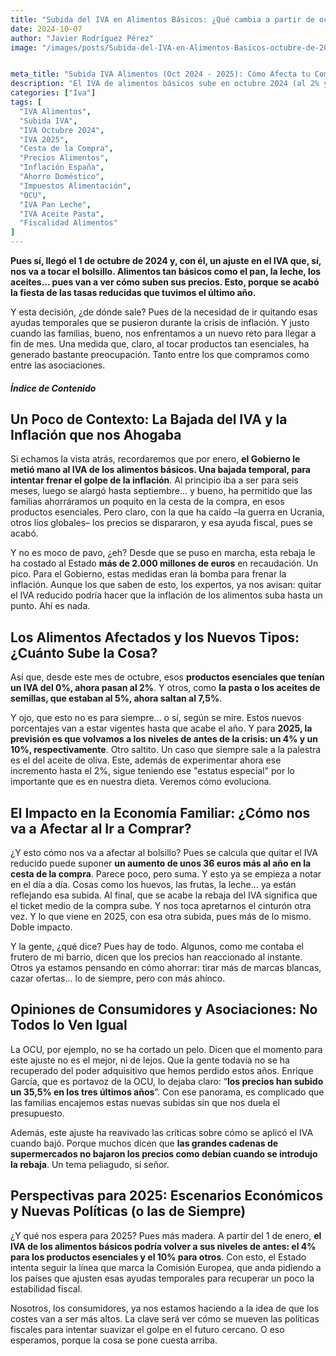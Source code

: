 ```yaml
---
title: "Subida del IVA en Alimentos Básicos: ¿Qué cambia a partir de octubre de 2024?"
date: 2024-10-07
author: "Javier Rodríguez Pérez"
image: "/images/posts/Subida-del-IVA-en-Alimentos-Basicos-octubre-de-2024.jpg"


meta_title: "Subida IVA Alimentos (Oct 2024 - 2025): Cómo Afecta tu Compra"
description: "El IVA de alimentos básicos sube en octubre 2024 (al 2% y 7,5%) y se prevé más en 2025 (4% y 10%) 🍞🥛🫒. ¿Cuánto más cara será tu cesta de la compra? 🛒"
categories: ["Iva"]
tags: [
  "IVA Alimentos",
  "Subida IVA",
  "IVA Octubre 2024",
  "IVA 2025",
  "Cesta de la Compra",
  "Precios Alimentos",
  "Inflación España",
  "Ahorro Doméstico",
  "Impuestos Alimentación",
  "OCU",
  "IVA Pan Leche",
  "IVA Aceite Pasta",
  "Fiscalidad Alimentos"
]
---
```


**Pues sí, llegó el 1 de octubre de 2024 y, con él, un ajuste en el IVA que, sí, nos va a tocar el bolsillo. Alimentos tan básicos como el pan, la leche, los aceites... pues van a ver cómo suben sus precios. Esto, porque se acabó la fiesta de las tasas reducidas que tuvimos el último año.**

Y esta decisión, ¿de dónde sale? Pues de la necesidad de ir quitando esas ayudas temporales que se pusieron durante la crisis de inflación. Y justo cuando las familias, bueno, nos enfrentamos a un nuevo reto para llegar a fin de mes. Una medida que, claro, al tocar productos tan esenciales, ha generado bastante preocupación. Tanto entre los que compramos como entre las asociaciones.

##### Índice de Contenido

## Un Poco de Contexto: La Bajada del IVA y la Inflación que nos Ahogaba

Si echamos la vista atrás, recordaremos que por enero, **el Gobierno le metió mano al IVA de los alimentos básicos. Una bajada temporal, para intentar frenar el golpe de la inflación**. Al principio iba a ser para seis meses, luego se alargó hasta septiembre... y bueno, ha permitido que las familias ahorráramos un poquito en la cesta de la compra, en esos productos esenciales. Pero claro, con la que ha caído –la guerra en Ucrania, otros líos globales– los precios se dispararon, y esa ayuda fiscal, pues se acabó.

Y no es moco de pavo, ¿eh? Desde que se puso en marcha, esta rebaja le ha costado al Estado **más de 2.000 millones de euros** en recaudación. Un pico. Para el Gobierno, estas medidas eran la bomba para frenar la inflación. Aunque los que saben de esto, los expertos, ya nos avisan: quitar el IVA reducido podría hacer que la inflación de los alimentos suba hasta un punto. Ahí es nada.

## Los Alimentos Afectados y los Nuevos Tipos: ¿Cuánto Sube la Cosa?

Así que, desde este mes de octubre, esos **productos esenciales que tenían un IVA del 0%, ahora pasan al 2%**. Y otros, como **la pasta o los aceites de semillas, que estaban al 5%, ahora saltan al 7,5%**.

Y ojo, que esto no es para siempre... o sí, según se mire. Estos nuevos porcentajes van a estar vigentes hasta que acabe el año. Y para **2025, la previsión es que volvamos a los niveles de antes de la crisis: un 4% y un 10%, respectivamente**. Otro saltito. Un caso que siempre sale a la palestra es el del aceite de oliva. Este, además de experimentar ahora ese incremento hasta el 2%, sigue teniendo ese "estatus especial" por lo importante que es en nuestra dieta. Veremos cómo evoluciona.

## El Impacto en la Economía Familiar: ¿Cómo nos va a Afectar al Ir a Comprar?

¿Y esto cómo nos va a afectar al bolsillo? Pues se calcula que quitar el IVA reducido puede suponer **un aumento de unos 36 euros más al año en la cesta de la compra**. Parece poco, pero suma. Y esto ya se empieza a notar en el día a día. Cosas como los huevos, las frutas, la leche... ya están reflejando esa subida. Al final, que se acabe la rebaja del IVA significa que el ticket medio de la compra sube. Y nos toca apretarnos el cinturón otra vez. Y lo que viene en 2025, con esa otra subida, pues más de lo mismo. Doble impacto.

Y la gente, ¿qué dice? Pues hay de todo. Algunos, como me contaba el frutero de mi barrio, dicen que los precios han reaccionado al instante. Otros ya estamos pensando en cómo ahorrar: tirar más de marcas blancas, cazar ofertas... lo de siempre, pero con más ahínco.

## Opiniones de Consumidores y Asociaciones: No Todos lo Ven Igual

La OCU, por ejemplo, no se ha cortado un pelo. Dicen que el momento para este ajuste no es el mejor, ni de lejos. Que la gente todavía no se ha recuperado del poder adquisitivo que hemos perdido estos años. Enrique García, que es portavoz de la OCU, lo dejaba claro: “**los precios han subido un 35,5% en los tres últimos años**”. Con ese panorama, es complicado que las familias encajemos estas nuevas subidas sin que nos duela el presupuesto.

Además, este ajuste ha reavivado las críticas sobre cómo se aplicó el IVA cuando bajó. Porque muchos dicen que **las grandes cadenas de supermercados no bajaron los precios como debían cuando se introdujo la rebaja**. Un tema peliagudo, sí señor.

## Perspectivas para 2025: Escenarios Económicos y Nuevas Políticas (o las de Siempre)

¿Y qué nos espera para 2025? Pues más madera. A partir del 1 de enero, **el IVA de los alimentos básicos podría volver a sus niveles de antes: el 4% para los productos esenciales y el 10% para otros**. Con esto, el Estado intenta seguir la línea que marca la Comisión Europea, que anda pidiendo a los países que ajusten esas ayudas temporales para recuperar un poco la estabilidad fiscal.

Nosotros, los consumidores, ya nos estamos haciendo a la idea de que los costes van a ser más altos. La clave será ver cómo se mueven las políticas fiscales para intentar suavizar el golpe en el futuro cercano. O eso esperamos, porque la cosa se pone cuesta arriba.
